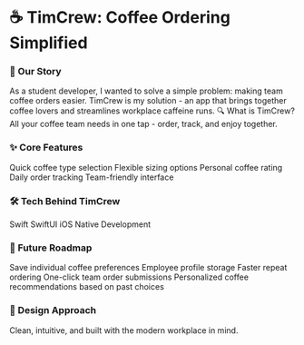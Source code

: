 # ☕️ TimCrew: Coffee Ordering Simplified

### 🌱 Our Story

As a student developer, I wanted to solve a simple problem: making team coffee orders easier. TimCrew is my solution - an app that brings together coffee lovers and streamlines workplace caffeine runs.
🔍 What is TimCrew?
All your coffee team needs in one tap - order, track, and enjoy together.


### ✨ Core Features

Quick coffee type selection
Flexible sizing options
Personal coffee rating
Daily order tracking
Team-friendly interface


### 🛠 Tech Behind TimCrew

Swift
SwiftUI
iOS Native Development


### 🔮 Future Roadmap

Save individual coffee preferences
Employee profile storage
Faster repeat ordering
One-click team order submissions
Personalized coffee recommendations based on past choices


### 📱 Design Approach

Clean, intuitive, and built with the modern workplace in mind.
